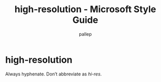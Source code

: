﻿---
title: high-resolution - Microsoft Style Guide
author: pallep
ms.author: pallep
ms.date: 01/19/2018
ms.topic: article
ms.prod: non-product-specific
---

# high-resolution

Always hyphenate. Don’t abbreviate as *hi-res*. 
